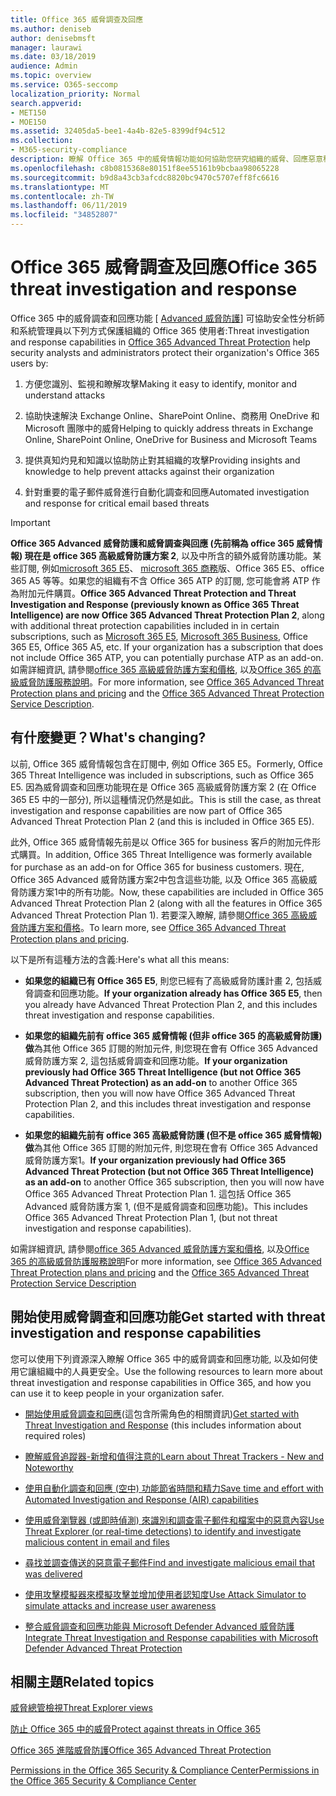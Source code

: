 ```yaml
---
title: Office 365 威脅調查及回應
ms.author: deniseb
author: denisebmsft
manager: laurawi
ms.date: 03/18/2019
audience: Admin
ms.topic: overview
ms.service: O365-seccomp
localization_priority: Normal
search.appverid:
- MET150
- MOE150
ms.assetid: 32405da5-bee1-4a4b-82e5-8399df94c512
ms.collection:
- M365-security-compliance
description: 瞭解 Office 365 中的威脅情報功能如何協助您研究組織的威脅、回應惡意程式碼、網路釣魚和其他 Office 365 已偵測到的攻擊, 以及搜尋威脅指標.
ms.openlocfilehash: c8b0815368e80151f8ee55161b9bcbaa98065228
ms.sourcegitcommit: b9d8a43cb3afcdc8820bc9470c5707eff8fc6616
ms.translationtype: MT
ms.contentlocale: zh-TW
ms.lasthandoff: 06/11/2019
ms.locfileid: "34852807"
---
```

# <a name="office-365-threat-investigation-and-response"></a><span data-ttu-id="61580-103">Office 365 威脅調查及回應</span><span class="sxs-lookup"><span data-stu-id="61580-103">Office 365 threat investigation and response</span></span>

<span data-ttu-id="61580-104">Office 365 中的威脅調查和回應功能 [ [Advanced 威脅防護](office-365-atp.md)] 可協助安全性分析師和系統管理員以下列方式保護組織的 Office 365 使用者:</span><span class="sxs-lookup"><span data-stu-id="61580-104">Threat investigation and response capabilities in [Office 365 Advanced Threat Protection](office-365-atp.md) help security analysts and administrators protect their organization's Office 365 users by:</span></span>
  
1. <span data-ttu-id="61580-105">方便您識別、監視和瞭解攻擊</span><span class="sxs-lookup"><span data-stu-id="61580-105">Making it easy to identify, monitor and understand attacks</span></span>
    
2. <span data-ttu-id="61580-106">協助快速解決 Exchange Online、SharePoint Online、商務用 OneDrive 和 Microsoft 團隊中的威脅</span><span class="sxs-lookup"><span data-stu-id="61580-106">Helping to quickly address threats in Exchange Online, SharePoint Online, OneDrive for Business and Microsoft Teams</span></span>
    
3. <span data-ttu-id="61580-107">提供真知灼見和知識以協助防止對其組織的攻擊</span><span class="sxs-lookup"><span data-stu-id="61580-107">Providing insights and knowledge to help prevent attacks against their organization</span></span>

4. <span data-ttu-id="61580-108">針對重要的電子郵件威脅進行自動化調查和回應</span><span class="sxs-lookup"><span data-stu-id="61580-108">Automated investigation and response for critical email based threats</span></span>
    
> [!IMPORTANT]
> <span data-ttu-id="61580-109">**Office 365 Advanced 威脅防護和威脅調查與回應 (先前稱為 office 365 威脅情報) 現在是 office 365 高級威脅防護方案 2**, 以及中所含的額外威脅防護功能。某些訂閱, 例如[microsoft 365 E5](https://www.microsoft.com/microsoft-365/enterprise/home)、 [microsoft 365 商務](https://www.microsoft.com/microsoft-365/business)版、Office 365 E5、office 365 A5 等等。如果您的組織有不含 Office 365 ATP 的訂閱, 您可能會將 ATP 作為附加元件購買。</span><span class="sxs-lookup"><span data-stu-id="61580-109">**Office 365 Advanced Threat Protection and Threat Investigation and Response (previously known as Office 365 Threat Intelligence) are now Office 365 Advanced Threat Protection Plan 2**, along with additional threat protection capabilities included in in certain subscriptions, such as [Microsoft 365 E5](https://www.microsoft.com/microsoft-365/enterprise/home), [Microsoft 365 Business](https://www.microsoft.com/microsoft-365/business), Office 365 E5, Office 365 A5, etc. If your organization has a subscription that does not include Office 365 ATP, you can potentially purchase ATP as an add-on.</span></span> <span data-ttu-id="61580-110">如需詳細資訊, 請參閱[office 365 高級威脅防護方案和價格](https://products.office.com/exchange/advance-threat-protection), 以及[Office 365 的高級威脅防護服務說明](https://docs.microsoft.com/office365/servicedescriptions/office-365-advanced-threat-protection-service-description#whats-new-in-office-365-advanced-threat-protection-atp)。</span><span class="sxs-lookup"><span data-stu-id="61580-110">For more information, see [Office 365 Advanced Threat Protection plans and pricing](https://products.office.com/exchange/advance-threat-protection) and the [Office 365 Advanced Threat Protection Service Description](https://docs.microsoft.com/office365/servicedescriptions/office-365-advanced-threat-protection-service-description#whats-new-in-office-365-advanced-threat-protection-atp).</span></span> 
  
## <a name="whats-changing"></a><span data-ttu-id="61580-111">有什麼變更？</span><span class="sxs-lookup"><span data-stu-id="61580-111">What's changing?</span></span>

<span data-ttu-id="61580-112">以前, Office 365 威脅情報包含在訂閱中, 例如 Office 365 E5。</span><span class="sxs-lookup"><span data-stu-id="61580-112">Formerly, Office 365 Threat Intelligence was included in subscriptions, such as Office 365 E5.</span></span> <span data-ttu-id="61580-113">因為威脅調查和回應功能現在是 Office 365 高級威脅防護方案 2 (在 Office 365 E5 中的一部分), 所以這種情況仍然是如此。</span><span class="sxs-lookup"><span data-stu-id="61580-113">This is still the case, as threat investigation and response capabilities are now part of Office 365 Advanced Threat Protection Plan 2 (and this is included in Office 365 E5).</span></span> 

<span data-ttu-id="61580-114">此外, Office 365 威脅情報先前是以 Office 365 for business 客戶的附加元件形式購買。</span><span class="sxs-lookup"><span data-stu-id="61580-114">In addition, Office 365 Threat Intelligence was formerly available for purchase as an add-on for Office 365 for business customers.</span></span> <span data-ttu-id="61580-115">現在, Office 365 Advanced 威脅防護方案2中包含這些功能, 以及 Office 365 高級威脅防護方案1中的所有功能。</span><span class="sxs-lookup"><span data-stu-id="61580-115">Now, these capabilities are included in Office 365 Advanced Threat Protection Plan 2 (along with all the features in Office 365 Advanced Threat Protection Plan 1).</span></span> <span data-ttu-id="61580-116">若要深入瞭解, 請參閱[Office 365 高級威脅防護方案和價格](https://products.office.com/exchange/advance-threat-protection)。</span><span class="sxs-lookup"><span data-stu-id="61580-116">To learn more, see [Office 365 Advanced Threat Protection plans and pricing](https://products.office.com/exchange/advance-threat-protection).</span></span>

<span data-ttu-id="61580-117">以下是所有這種方法的含義:</span><span class="sxs-lookup"><span data-stu-id="61580-117">Here's what all this means:</span></span>

- <span data-ttu-id="61580-118">**如果您的組織已有 Office 365 E5**, 則您已經有了高級威脅防護計畫 2, 包括威脅調查和回應功能。</span><span class="sxs-lookup"><span data-stu-id="61580-118">**If your organization already has Office 365 E5**, then you already have Advanced Threat Protection Plan 2, and this includes threat investigation and response capabilities.</span></span>

- <span data-ttu-id="61580-119">**如果您的組織先前有 office 365 威脅情報 (但非 office 365 的高級威脅防護) 做**為其他 Office 365 訂閱的附加元件, 則您現在會有 Office 365 Advanced 威脅防護方案 2, 這包括威脅調查和回應功能。</span><span class="sxs-lookup"><span data-stu-id="61580-119">**If your organization previously had Office 365 Threat Intelligence (but not Office 365 Advanced Threat Protection) as an add-on** to another Office 365 subscription, then you will now have Office 365 Advanced Threat Protection Plan 2, and this includes threat investigation and response capabilities.</span></span> 

- <span data-ttu-id="61580-120">**如果您的組織先前有 office 365 高級威脅防護 (但不是 office 365 威脅情報) 做**為其他 Office 365 訂閱的附加元件, 則您現在會有 Office 365 Advanced 威脅防護方案1。</span><span class="sxs-lookup"><span data-stu-id="61580-120">**If your organization previously had Office 365 Advanced Threat Protection (but not Office 365 Threat Intelligence) as an add-on** to another Office 365 subscription, then you will now have Office 365 Advanced Threat Protection Plan 1.</span></span> <span data-ttu-id="61580-121">這包括 Office 365 Advanced 威脅防護方案 1, (但不是威脅調查和回應功能)。</span><span class="sxs-lookup"><span data-stu-id="61580-121">This includes Office 365 Advanced Threat Protection Plan 1, (but not threat investigation and response capabilities).</span></span>

<span data-ttu-id="61580-122">如需詳細資訊, 請參閱[office 365 Advanced 威脅防護方案和價格](https://products.office.com/exchange/advance-threat-protection), 以及[Office 365 的高級威脅防護服務說明](https://docs.microsoft.com/office365/servicedescriptions/office-365-advanced-threat-protection-service-description#whats-new-in-office-365-advanced-threat-protection-atp)</span><span class="sxs-lookup"><span data-stu-id="61580-122">For more information, see [Office 365 Advanced Threat Protection plans and pricing](https://products.office.com/exchange/advance-threat-protection) and the [Office 365 Advanced Threat Protection Service Description](https://docs.microsoft.com/office365/servicedescriptions/office-365-advanced-threat-protection-service-description#whats-new-in-office-365-advanced-threat-protection-atp)</span></span>

## <a name="get-started-with-threat-investigation-and-response-capabilities"></a><span data-ttu-id="61580-123">開始使用威脅調查和回應功能</span><span class="sxs-lookup"><span data-stu-id="61580-123">Get started with threat investigation and response capabilities</span></span>

<span data-ttu-id="61580-124">您可以使用下列資源深入瞭解 Office 365 中的威脅調查和回應功能, 以及如何使用它讓組織中的人員更安全。</span><span class="sxs-lookup"><span data-stu-id="61580-124">Use the following resources to learn more about threat investigation and response capabilities in Office 365, and how you can use it to keep people in your organization safer.</span></span>
  
- <span data-ttu-id="61580-125">[開始使用威脅調查和回應](get-started-with-ti.md)(這包含所需角色的相關資訊)</span><span class="sxs-lookup"><span data-stu-id="61580-125">[Get started with Threat Investigation and Response](get-started-with-ti.md) (this includes information about required roles)</span></span> 
    
- [<span data-ttu-id="61580-126">瞭解威脅追蹤器-新增和值得注意的</span><span class="sxs-lookup"><span data-stu-id="61580-126">Learn about Threat Trackers - New and Noteworthy</span></span>](threat-trackers.md)

- [<span data-ttu-id="61580-127">使用自動化調查和回應 (空中) 功能節省時間和精力</span><span class="sxs-lookup"><span data-stu-id="61580-127">Save time and effort with Automated Investigation and Response (AIR) capabilities</span></span>](automated-investigation-response-office.md)

- [<span data-ttu-id="61580-128">使用威脅瀏覽器 (或即時偵測) 來識別和調查電子郵件和檔案中的惡意內容</span><span class="sxs-lookup"><span data-stu-id="61580-128">Use Threat Explorer (or real-time detections) to identify and investigate malicious content in email and files</span></span>](threat-explorer.md)
    
- [<span data-ttu-id="61580-129">尋找並調查傳送的惡意電子郵件</span><span class="sxs-lookup"><span data-stu-id="61580-129">Find and investigate malicious email that was delivered</span></span>](investigate-malicious-email-that-was-delivered.md)
    
- [<span data-ttu-id="61580-130">使用攻擊模擬器來模擬攻擊並增加使用者認知度</span><span class="sxs-lookup"><span data-stu-id="61580-130">Use Attack Simulator to simulate attacks and increase user awareness</span></span>](attack-simulator.md)
    
- [<span data-ttu-id="61580-131">整合威脅調查和回應功能與 Microsoft Defender Advanced 威脅防護</span><span class="sxs-lookup"><span data-stu-id="61580-131">Integrate Threat Investigation and Response capabilities with Microsoft Defender Advanced Threat Protection</span></span>](integrate-office-365-ti-with-wdatp.md)
    
## <a name="related-topics"></a><span data-ttu-id="61580-132">相關主題</span><span class="sxs-lookup"><span data-stu-id="61580-132">Related topics</span></span>

[<span data-ttu-id="61580-133">威脅總管檢視</span><span class="sxs-lookup"><span data-stu-id="61580-133">Threat Explorer views</span></span>](threat-explorer-views.md)

[<span data-ttu-id="61580-134">防止 Office 365 中的威脅</span><span class="sxs-lookup"><span data-stu-id="61580-134">Protect against threats in Office 365</span></span>](protect-against-threats.md)
  
[<span data-ttu-id="61580-135">Office 365 進階威脅防護</span><span class="sxs-lookup"><span data-stu-id="61580-135">Office 365 Advanced Threat Protection</span></span>](office-365-atp.md)
  
[<span data-ttu-id="61580-136">Permissions in the Office 365 Security &amp; Compliance Center</span><span class="sxs-lookup"><span data-stu-id="61580-136">Permissions in the Office 365 Security &amp; Compliance Center</span></span>](permissions-in-the-security-and-compliance-center.md)
 
